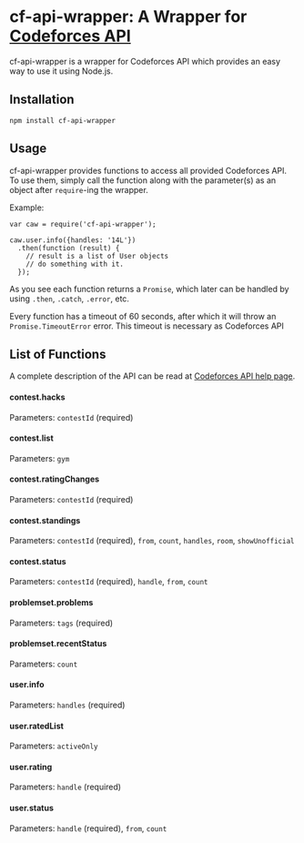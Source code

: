 # cf-api-wrapper: A Wrapper for [Codeforces API](http://codeforces.com/api/help)

cf-api-wrapper is a wrapper for Codeforces API which provides an easy way to use it using Node.js.

## Installation

```
npm install cf-api-wrapper
```

## Usage

cf-api-wrapper provides functions to access all provided Codeforces API.
To use them, simply call the function along with the parameter(s) as an object after `require`-ing the wrapper.

Example:

```
var caw = require('cf-api-wrapper');

caw.user.info({handles: '14L'})
  .then(function (result) {
    // result is a list of User objects
    // do something with it.
  });
```

As you see each function returns a `Promise`, which later can be handled by using `.then`, `.catch`, `.error`, etc.

Every function has a timeout of 60 seconds, after which it will throw an `Promise.TimeoutError` error. This timeout is necessary as Codeforces API 

## List of Functions

A complete description of the API can be read at [Codeforces API help page](http://codeforces.com/api/help).

#### contest.hacks
Parameters: `contestId` (required)

#### contest.list
Parameters: `gym`

#### contest.ratingChanges
Parameters: `contestId` (required)

#### contest.standings
Parameters: `contestId` (required), `from`, `count`, `handles`, `room`, `showUnofficial`

#### contest.status
Parameters: `contestId` (required), `handle`, `from`, `count`

#### problemset.problems
Parameters: `tags` (required)

#### problemset.recentStatus
Parameters: `count`

#### user.info
Parameters: `handles` (required)

#### user.ratedList
Parameters: `activeOnly`

#### user.rating
Parameters: `handle` (required)

#### user.status
Parameters: `handle` (required), `from`, `count`
